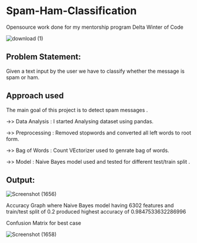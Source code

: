 # Spam-Ham-Classification

Opensource work done for my mentorship program Delta Winter of Code

![download (1)](https://user-images.githubusercontent.com/88154798/144704979-82add8f2-c817-4b3e-a786-293db7e1ecfe.jpg)


## Problem Statement:
<p>Given a text input by the user we have to classify whether the message is spam or ham.</p>

## Approach used
<p>The main goal of this project is to detect spam messages .</p>

->> Data Analysis        : I started Analysing dataset using pandas. 

->> Preprocessing        : Removed stopwords and converted all left words to root form.

->> Bag of Words         : Count VEctorizer used to genrate bag of words.

->> Model                : Naive Bayes model used and tested for different test/train split .


## Output:

![Screenshot (1656)](https://user-images.githubusercontent.com/88154798/144705254-16fefb04-abcd-4fc5-a383-50cd8e954cbb.png)


Accuracy Graph where Naive Bayes model having 6302 features and train/test split of 0.2 produced highest accuracy of 0.9847533632286996

Confusion Matrix for best case 

![Screenshot (1658)](https://user-images.githubusercontent.com/88154798/144705692-dc1ff5e0-2c6d-45ce-afb8-21b008e976fb.png)
